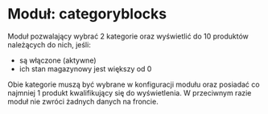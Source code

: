 # Moduł: categoryblocks

Moduł pozwalający wybrać 2 kategorie oraz wyświetlić do 10 produktów należących do nich, jeśli:
- są włączone (aktywne)
- ich stan magazynowy jest większy od 0

Obie kategorie muszą być wybrane w konfiguracji modułu oraz posiadać co najmniej 1 produkt kwalifikujący się do wyświetlenia. W przeciwnym razie moduł nie zwróci żadnych danych na froncie.
